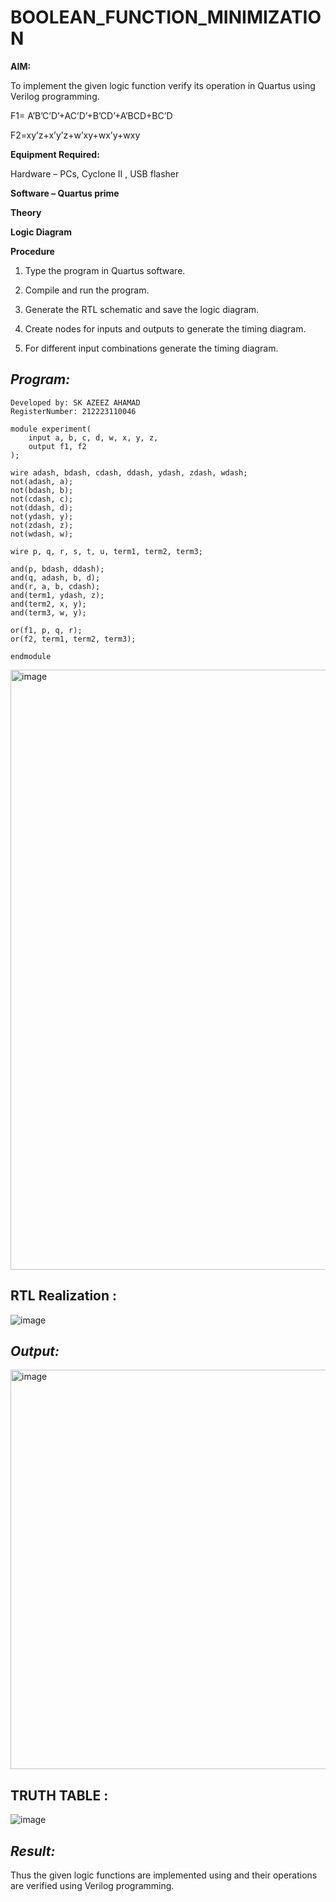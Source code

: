 # BOOLEAN_FUNCTION_MINIMIZATION

**AIM:**

To implement the given logic function verify its operation in Quartus using Verilog programming.

F1= A’B’C’D’+AC’D’+B’CD’+A’BCD+BC’D 

F2=xy’z+x’y’z+w’xy+wx’y+wxy

**Equipment Required:**

Hardware – PCs, Cyclone II , USB flasher

**Software – Quartus prime**

**Theory**

**Logic Diagram**

**Procedure**

1.	Type the program in Quartus software.

2.	Compile and run the program.

3.	Generate the RTL schematic and save the logic diagram.

4.	Create nodes for inputs and outputs to generate the timing diagram.

5.	For different input combinations generate the timing diagram.


## *Program:*
```Program to implement the given logic function and to verify its operations in quartus using Verilog programming. 
Developed by: SK AZEEZ AHAMAD
RegisterNumber: 212223110046
```

```
module experiment(
    input a, b, c, d, w, x, y, z,
    output f1, f2
);

wire adash, bdash, cdash, ddash, ydash, zdash, wdash;
not(adash, a);
not(bdash, b);
not(cdash, c);
not(ddash, d);
not(ydash, y);
not(zdash, z);
not(wdash, w);

wire p, q, r, s, t, u, term1, term2, term3;

and(p, bdash, ddash);
and(q, adash, b, d);
and(r, a, b, cdash);
and(term1, ydash, z);
and(term2, x, y);
and(term3, w, y);

or(f1, p, q, r);
or(f2, term1, term2, term3);

endmodule
```

<img width="960" alt="image" src="https://github.com/SANTHAN-2006/BOOLEAN_FUNCTION_MINIMIZATION/assets/80164014/ac5e312c-e7be-4f99-a24f-2e4d7d67977d">

## RTL Realization :
![image](https://github.com/SANTHAN-2006/BOOLEAN_FUNCTION_MINIMIZATION/assets/80164014/974a7ddc-71c0-401b-829e-9e318ff0f71f)

## *Output:*
<img width="639" alt="image" src="https://github.com/SANTHAN-2006/BOOLEAN_FUNCTION_MINIMIZATION/assets/80164014/f19332b1-d26d-4375-9245-5c88df091248">

## TRUTH TABLE :
![image](https://github.com/SANTHAN-2006/BOOLEAN_FUNCTION_MINIMIZATION/assets/80164014/c84edbd0-feb7-4900-95f8-e1545ee77b8f)

## *Result:*

Thus the given logic functions are implemented using and their operations are verified using Verilog programming.

